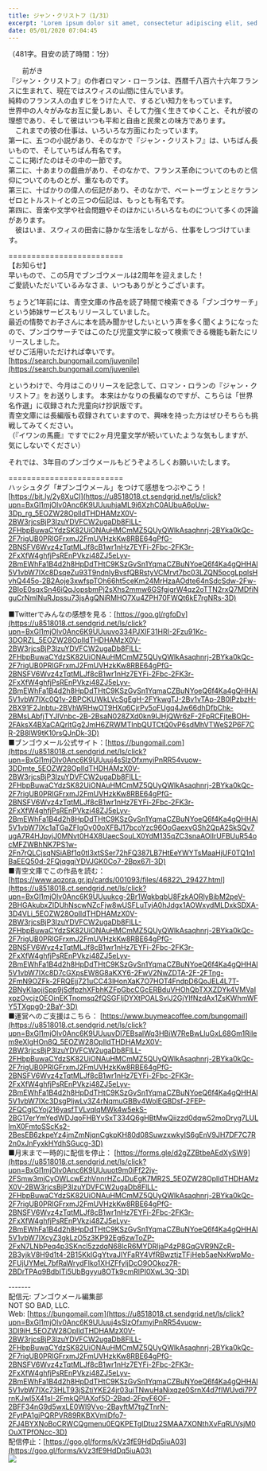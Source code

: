 ```yaml
---
title: ジャン・クリストフ（1/31）
excerpt: 'Lorem ipsum dolor sit amet, consectetur adipiscing elit, sed do eiusmod tempor incididunt ut labore et dolore magna aliqua. Praesent elementum facilisis leo vel fringilla est ullamcorper eget. At imperdiet dui accumsan sit amet nulla facilisi morbi tempus.'
date: 05/01/2020 07:04:45
---
```


（481字。目安の読了時間：1分）  
  
　　前がき  
『ジャン・クリストフ』の作者ロマン・ローランは、西暦千八百六十六年フランスに生まれて、現在ではスウィスの山間に住んでいます。  
純粋のフランス人の血すじをうけた人で、するどい知力をもっています。  
世界中の人々がみなお互に愛しあい、そして力強く生きてゆくこと、それが彼の理想であり、そして彼はいつも平和と自由と民衆との味方であります。  
　これまでの彼の仕事は、いろいろな方面にわたっています。  
第一に、五つの小説があり、そのなかで『ジャン・クリストフ』は、いちばん長いもので、そしていちばん有名です。  
ここに掲げたのはその中の一節です。  
第二に、十あまりの戯曲があり、そのなかで、フランス革命についてのものと信仰についてのものとが、重なものです。  
第三に、十ばかりの偉人の伝記があり、そのなかで、ベートーヴェンとミケランゼロとトルストイとの三つの伝記は、もっとも有名です。  
第四に、音楽や文学や社会問題やそのほかにいろいろなものについて多くの評論があります。  
　彼はいま、スウィスの田舎に静かな生活をしながら、仕事をしつづけています。  
  
\=========================  
【お知らせ】  
早いもので、この5月でブンゴウメールは2周年を迎えました！  
ご愛読いただいているみなさま、いつもありがとうございます。  
  
ちょうど1年前には、青空文庫の作品を読了時間で検索できる「ブンゴウサーチ」という姉妹サービスもリリースしていました。  
最近の情勢でお子さんに本を読み聞かせしたいという声を多く聞くようになったので、ブンゴウサーチではこのたび児童文学に絞って検索できる機能も新たにリリースしました。  
ぜひご活用いただければ幸いです。  
[https://search.bungomail.com/juvenile](https://search.bungomail.com/juvenile)  
  
というわけで、今月はこのリリースを記念して、ロマン・ロランの『ジャン・クリストフ』をお送りします。 本来はかなりの長編なのですが、こちらは「世界名作選」に収録された児童向け抄訳版です。  
青空文庫には長編版も収録されていますので、興味を持った方はぜひそちらも挑戦してみてください。  
（『イワンの馬鹿』ですでに2ヶ月児童文学が続いていたような気もしますが、気にしないでください）  
  
それでは、3年目のブンゴウメールもどうぞよろしくお願いいたします。  
  
\=========================  
ハッシュタグ「#ブンゴウメール」をつけて感想をつぶやこう！　  
[https://bit.ly/2y8XuCI](https://u8518018.ct.sendgrid.net/ls/click?upn=BxGl1mjOlv0Anc6K9UUuuhjaML9i6XzhC0AUbuA6pUw-3Dp_rg_5EOZW28OpIldTHDHAMzX0V-2BW3rjcsBjP3IzuYDVFCW2ugaDb8FlLL-2FHbpBuwaCYdzSK82UiONAuHMCmMZ5QUyQWlkAsaqhnrj-2BYka0kQc-2F7rigUB0PRlGFrxmJ2FmUVHzkKw8RBE64gPfG-2BNSFV6Wvz4zTqtMLJf8cB1wr1nHz7EYFi-2Fbc-2FK3r-2FxXfW4ghfjPsREnPVkzi48ZJ5eLyv-2BmEWhFa1B4d2h8HpDdTHtC9KSzGvSn1YqmaCZBuNYoeQ6f4Ka4gQHHAl5V1vbW7IXc8DsqeZu93T9ndnIyBvsfQBRstyVCMrvt7bc03LZQN5pcgLpqlsHvhQ445o-2B2Aoje3xwfspTOh66ht5ceKm24MrHzaAOdte64nSdcSdw-2Fw-2BIoE0sqxSn46iQqJopsbmPj2sXhs2mmw6GSfgigrW4qz2oTTN2rxQ7MDfiNguCrNmINuRJpssu73jsAgQNiRMHO7Xu4ZPH70FWQt6kE7rgNRs-3D)  
  
■Twitterでみんなの感想を見る：[https://goo.gl/rgfoDv](https://u8518018.ct.sendgrid.net/ls/click?upn=BxGl1mjOlv0Anc6K9UUuuvo334PJXlF31HRI-2Fzu91Kc-3DORZL_5EOZW28OpIldTHDHAMzX0V-2BW3rjcsBjP3IzuYDVFCW2ugaDb8FlLL-2FHbpBuwaCYdzSK82UiONAuHMCmMZ5QUyQWlkAsaqhnrj-2BYka0kQc-2F7rigUB0PRlGFrxmJ2FmUVHzkKw8RBE64gPfG-2BNSFV6Wvz4zTqtMLJf8cB1wr1nHz7EYFi-2Fbc-2FK3r-2FxXfW4ghfjPsREnPVkzi48ZJ5eLyv-2BmEWhFa1B4d2h8HpDdTHtC9KSzGvSn1YqmaCZBuNYoeQ6f4Ka4gQHHAl5V1vbW7IXc0Q1v-2BPCKUWkLVcSgEgH-2FYkwgTJ-2Bv1vTAp-2B0lPzbzH-2BX91F2Jnbtu-2BVhWRHwOT9HXq6CjrPv5oFUgq4Jw66dhDfbChk-2BMsLAbfjTYJlVnbc-2B-2BsaN028ZXd0kn9IJHjQWr6zF-2FpRCFjteBOH-2FAksX4BXaCAQrltGg2JmH6ZRWMTlnbQUTCtQ0vP6sdMhVTWeS2P6F7CR-2B8lW9tK10rsQJnDk-3D)  
■ブンゴウメール公式サイト：[https://bungomail.com](https://u8518018.ct.sendgrid.net/ls/click?upn=BxGl1mjOlv0Anc6K9UUuuj4sSlzOfxmyiPnRR54vuow-3DDmte_5EOZW28OpIldTHDHAMzX0V-2BW3rjcsBjP3IzuYDVFCW2ugaDb8FlLL-2FHbpBuwaCYdzSK82UiONAuHMCmMZ5QUyQWlkAsaqhnrj-2BYka0kQc-2F7rigUB0PRlGFrxmJ2FmUVHzkKw8RBE64gPfG-2BNSFV6Wvz4zTqtMLJf8cB1wr1nHz7EYFi-2Fbc-2FK3r-2FxXfW4ghfjPsREnPVkzi48ZJ5eLyv-2BmEWhFa1B4d2h8HpDdTHtC9KSzGvSn1YqmaCZBuNYoeQ6f4Ka4gQHHAl5V1vbW7IXc1aTGaZFIgOv00oXFBJ17bcoYzc96OoGaexvGSh2QpA2SkSQv7ugA7R4HJpvjJ0MNvt0H4X8UaecSouLX0YdM135qZC3snaAOlIrUFBUuR54ocMFZWBhNK7PS1w-2Fn7rQLCjsqNSiABf1q0tl3xtSSer72hFQ387LB7HtEeYWYTsMaaHjUF0TQ1n1BaEEQ50d-2FQjqgqiYDVJGK0Co7-2Bpx67I-3D)  
■青空文庫でこの作品を読む：[https://www.aozora.gr.jp/cards/001093/files/46822\_29427.html](https://u8518018.ct.sendgrid.net/ls/click?upn=BxGl1mjOlv0Anc6K9UUuukcg-2Br1WqkbqbU8FzkAORlyBibM2peV-2BHGAkubxZIDUhNscwNZcFjw8wUSFLuTvjA0hJdgx1AOWxydMLDxkSDXA-3D4VLi_5EOZW28OpIldTHDHAMzX0V-2BW3rjcsBjP3IzuYDVFCW2ugaDb8FlLL-2FHbpBuwaCYdzSK82UiONAuHMCmMZ5QUyQWlkAsaqhnrj-2BYka0kQc-2F7rigUB0PRlGFrxmJ2FmUVHzkKw8RBE64gPfG-2BNSFV6Wvz4zTqtMLJf8cB1wr1nHz7EYFi-2Fbc-2FK3r-2FxXfW4ghfjPsREnPVkzi48ZJ5eLyv-2BmEWhFa1B4d2h8HpDdTHtC9KSzGvSn1YqmaCZBuNYoeQ6f4Ka4gQHHAl5V1vbW7IXc8D7cGXpsEW8G8aKXY6-2FwV2NwZDTA-2F-2FTng-2FmN9OZFk-2FRQEjj721uCC43lHonXaK7O7HOT4FndpD6QoJEL4L7T-2BNyKIaojiSpp9jSdfpzhXFbhKZFpGbcCGcERBduVHOhQbTXXZDYk4VMVaIxpzOvcjzOEOinEKTnomsq2fQSGFIjDYXtPOALSvlJ2GjYlfNzdAx1ZsKWhmWFY5TXgpg0-2BaY-3D)  
■運営へのご支援はこちら： [https://www.buymeacoffee.com/bungomail](https://u8518018.ct.sendgrid.net/ls/click?upn=BxGl1mjOlv0Anc6K9UUuuvDl7EBsalWq3HBiW7ReBwLluGxL68Gm1RiIem9eXlgHOn8Q_5EOZW28OpIldTHDHAMzX0V-2BW3rjcsBjP3IzuYDVFCW2ugaDb8FlLL-2FHbpBuwaCYdzSK82UiONAuHMCmMZ5QUyQWlkAsaqhnrj-2BYka0kQc-2F7rigUB0PRlGFrxmJ2FmUVHzkKw8RBE64gPfG-2BNSFV6Wvz4zTqtMLJf8cB1wr1nHz7EYFi-2Fbc-2FK3r-2FxXfW4ghfjPsREnPVkzi48ZJ5eLyv-2BmEWhFa1B4d2h8HpDdTHtC9KSzGvSn1YqmaCZBuNYoeQ6f4Ka4gQHHAl5V1vbW7IXc3DsgPljwLv3Z4rNqmuGBBv4WolEGBDsf-2FEP-2FQCgICYoj216yasfTVLvqlqMWk4w5ekS-2BG17erYmYedWDJqoFHBYvSxT334Q6gHBtMwQiizzd0dqw52moDryg7LULlmX0FmtoSScKs2-2BesEB6zkpeYz4jmZmNjqnCgkpKH80d08SuwzxwkyIS6gEnV9JH7DF7C7R2n0xJnFyxkHYdhSGucg-3D)  
■月末まで一時的に配信を停止： [https://forms.gle/d2gZZBtbeAEdXySW9](https://u8518018.ct.sendgrid.net/ls/click?upn=BxGl1mjOlv0Anc6K9UUuuot9m0iFf22jy-2FSmw3mjCyOWLcwEzhVnnrHZcJDuEgK7MR2S_5EOZW28OpIldTHDHAMzX0V-2BW3rjcsBjP3IzuYDVFCW2ugaDb8FlLL-2FHbpBuwaCYdzSK82UiONAuHMCmMZ5QUyQWlkAsaqhnrj-2BYka0kQc-2F7rigUB0PRlGFrxmJ2FmUVHzkKw8RBE64gPfG-2BNSFV6Wvz4zTqtMLJf8cB1wr1nHz7EYFi-2Fbc-2FK3r-2FxXfW4ghfjPsREnPVkzi48ZJ5eLyv-2BmEWhFa1B4d2h8HpDdTHtC9KSzGvSn1YqmaCZBuNYoeQ6f4Ka4gQHHAl5V1vbW7IXcyZ3gkLzO5z3KP92Eg6zwToZP-2FxN7LNbPeq4p3SKncl5zzdqN68lcR6MYDRljaP4zP8GqGVR9NZcR-2B3yjkV8H9d1t4-2B15KkIGgYtvaJIYFaRY4VfRBwztjzTFjHeb5aeNxKwpMo-2FUjUYMeL7bfRaWrydFIko1XHZFfyljDcO9OOkoz7R-2BDrTPAq9BdbITi5UbBgyyu8OTk9cmRlPI0XwL3Q-3D)  
  
\-------  
配信元: ブンゴウメール編集部  
NOT SO BAD, LLC.  
Web: [https://bungomail.com](https://u8518018.ct.sendgrid.net/ls/click?upn=BxGl1mjOlv0Anc6K9UUuuj4sSlzOfxmyiPnRR54vuow-3Dl9iH_5EOZW28OpIldTHDHAMzX0V-2BW3rjcsBjP3IzuYDVFCW2ugaDb8FlLL-2FHbpBuwaCYdzSK82UiONAuHMCmMZ5QUyQWlkAsaqhnrj-2BYka0kQc-2F7rigUB0PRlGFrxmJ2FmUVHzkKw8RBE64gPfG-2BNSFV6Wvz4zTqtMLJf8cB1wr1nHz7EYFi-2Fbc-2FK3r-2FxXfW4ghfjPsREnPVkzi48ZJ5eLyv-2BmEWhFa1B4d2h8HpDdTHtC9KSzGvSn1YqmaCZBuNYoeQ6f4Ka4gQHHAl5V1vbW7IXc73HLT93jSZtiYKE24jr03uiTNwuHaNixqze0SrnX4d7fIWUvdi7P7rnKJwl5X41sI-2FmkQPlAXof5D-2Bad-2FpvF6OF-2BFF34nG9d5wxLE0WI9Vvo-2BayftM7tgZTnrN-2FytPA1gjPQRPVR89RKBXVmIDfo7-2FJ4BYXNoBoCRWCQgmenu0EQKPETglDtuz2SMAA7XONthXvFqRUVsjM0OuXTPfONcc-3D)  
配信停止：[https://goo.gl/forms/kVz3fE9HdDq5iuA03](https://goo.gl/forms/kVz3fE9HdDq5iuA03)  
![](https://u8518018.ct.sendgrid.net/wf/open?upn=ypZaqTjaYrwJSsa-2BLe7H7RcvxSux8rtM6dMtnptkxLQMLiJbmQ03whDMSt9-2BvxM-2BKE6ujadHWCHS-2FYDUUXrKB1ko48yvbyCc0cRihB-2Fp5Bay9wjnwFFFSOMUGZ1XsQFLd2cLgcSZmgrEnxQCFQ6LDruHUcdb3ecTY0-2FE3ucMIIYV0kWSIFLriG1BJh8F2mMFYxQCvmSnAoSQotwlPZ4Ud0GU24UcV774EU32HPlQi7K4IQ9C2kQfVM6ghFXlBuN1SSeYtWf-2FMlJYteR8y8t5eqQUJA6ko82JNZTQXsOAHUJvpJ-2F42KtpZIcrExspRcixnogiE0-2FVjPqcBW2sr5UqTUwQGPmhwcvttmedULUIPRfFrjaDQLahcpZxrHDVzrTS2Nc-2BPf-2BuII-2B1DkDweuJ8u3a-2Fbt0hxxAuUBSgBHcdjMGIdOIQ5-2BEkkgdNmWN5sARCPleou6MgCjTEI3hmPuA3FqSgEzOfBIFFYzfN4Gea110-3D)